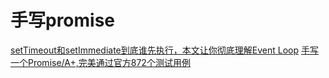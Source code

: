 # 手写promise

[setTimeout和setImmediate到底谁先执行，本文让你彻底理解Event Loop](https://juejin.cn/post/6844904100195205133)
[手写一个Promise/A+,完美通过官方872个测试用例](https://juejin.cn/post/6844904116913700877)

